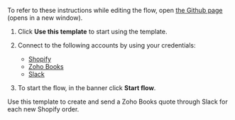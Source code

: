 To refer to these instructions while editing the flow, open [the Github page](https://github.com/ot4i/app-connect-templates/blob/main/resources/markdown/Create%20and%20send%20a%20Zoho%20Books%20quote%20through%20Slack%20for%20each%20new%20Shopify%20order_instructions.md) (opens in a new window).

1. Click **Use this template** to start using the template.
2. Connect to the following accounts by using your credentials:
   - [Shopify](https://www.ibm.com/docs/en/app-connect/containers_cd?topic=apps-shopify)
   - [Zoho Books](https://www.ibm.com/docs/en/app-connect/containers_cd?topic=apps-zoho-books)
   - [Slack](https://www.ibm.com/docs/en/app-connect/containers_cd?topic=apps-slack)
   
3. To start the flow, in the banner click **Start flow**.

Use this template to create and send a Zoho Books quote through Slack for each new Shopify order.
